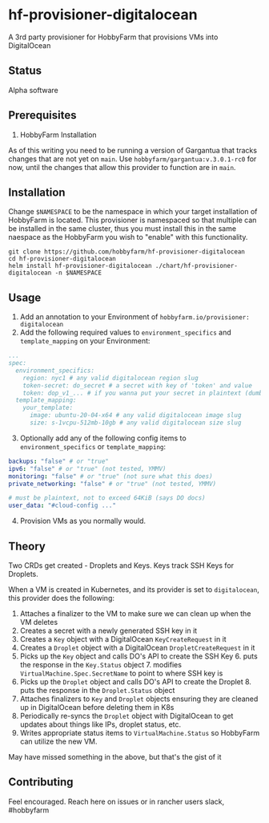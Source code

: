 # hf-provisioner-digitalocean

A 3rd party provisioner for HobbyFarm that provisions VMs into DigitalOcean

## Status

Alpha software

## Prerequisites

1. HobbyFarm Installation

As of this writing you need to be running a version of Gargantua that 
tracks changes that are not yet on `main`. Use `hobbyfarm/gargantua:v.3.0.1-rc0`
for now, until the changes that allow this provider to function are
in `main`.

## Installation

Change `$NAMESPACE` to be the namespace in which your target installation of HobbyFarm is located.
This provisioner is namespaced so that multiple can be installed in the same cluster, thus
you must install this in the same naespace as the HobbyFarm you wish to "enable" with this functionality.

```
git clone https://github.com/hobbyfarm/hf-provisioner-digitalocean
cd hf-provisioner-digitalocean
helm install hf-provisioner-digitalocean ./chart/hf-provisioner-digitalocean -n $NAMESPACE
```

## Usage

1. Add an annotation to your Environment of `hobbyfarm.io/provisioner: digitalocean`
2. Add the following required values to `environment_specifics` and 
`template_mapping` on your Environment:
```yaml
...
spec:
  environment_specifics:
    region: nyc1 # any valid digitalocean region slug
    token-secret: do_secret # a secret with key of 'token' and value
    token: dop_v1_... # if you wanna put your secret in plaintext (dumb)
  template_mapping:
    your_template:
      image: ubuntu-20-04-x64 # any valid digitalocean image slug
      size: s-1vcpu-512mb-10gb # any valid digitalocean size slug
```
3. Optionally add any of the following config items to `environment_specifics` 
or `template_mapping`:
```yaml
backups: "false" # or "true"
ipv6: "false" # or "true" (not tested, YMMV)
monitoring: "false" # or "true" (not sure what this does)
private_networking: "false" # or "true" (not tested, YMMV)

# must be plaintext, not to exceed 64KiB (says DO docs)
user_data: "#cloud-config ..."
```

4. Provision VMs as you normally would.

## Theory

Two CRDs get created - Droplets and Keys. Keys track SSH Keys for Droplets. 

When a VM is created in Kubernetes, and its provider is set to `digitalocean`, 
this provider does the following:
1. Attaches a finalizer to the VM to make sure we can clean up when the VM deletes
2. Creates a secret with a newly generated SSH key in it
3. Creates a `Key` object with a DigitalOcean `KeyCreateRequest` in it
4. Creates a `Droplet` object with a DigitalOcean `DropletCreateRequest` in it
5. Picks up the `Key` object and calls DO's API to create the SSH Key
   6. puts the response in the `Key.Status` object
   7. modifies `VirtualMachine.Spec.SecretName` to point to where SSH key is
7. Picks up the `Droplet` object and calls DO's API to create the Droplet
   8. puts the response in the `Droplet.Status` object
9. Attaches finalizers to `Key` and `Droplet` objects ensuring they are
cleaned up in DigitalOcean before deleting them in K8s
10. Periodically re-syncs the `Droplet` object with DigitalOcean to get updates
about things like IPs, droplet status, etc.
11. Writes appropriate status items to `VirtualMachine.Status` so HobbyFarm 
can utilize the new VM.

May have missed something in the above, but that's the gist of it

## Contributing

Feel encouraged. Reach here on issues or in rancher users slack, #hobbyfarm
